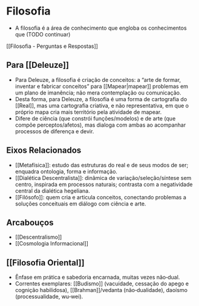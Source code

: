 # Filosofia
* A filosofia é a área de conhecimento que engloba os conhecimentos que (TODO continuar)

[[Filosofia - Perguntas e Respostas]]

## Para [[Deleuze]]
- Para Deleuze, a filosofia é criação de conceitos: a “arte de formar, inventar e fabricar conceitos” para [[Mapear|mapear]] problemas em um plano de imanência; não mera contemplação ou comunicação.
- Desta forma, para Deleuze, a filosofia é uma forma de cartografia do [[Real]], mas uma cartografia criativa, e não representativa, em que o próprio mapa cria mais território pela atividade de mapear.
- Difere de ciência (que constrói funções/modelos) e de arte (que compõe perceptos/afetos), mas dialoga com ambas ao acompanhar processos de diferença e devir.

## Eixos Relacionados
- [[Metafísica]]: estudo das estruturas do real e de seus modos de ser; enquadra ontologia, forma e informação.
- [[Dialética Descentralista]]: dinâmica de variação/seleção/síntese sem centro, inspirada em processos naturais; contrasta com a negatividade central da dialética hegeliana.
- [[Filósofo]]: quem cria e articula conceitos, conectando problemas a soluções conceituais em diálogo com ciência e arte.

## Arcabouços
* [[Descentralismo]]
* [[Cosmologia Informacional]]

## [[Filosofia Oriental]]
- Ênfase em prática e sabedoria encarnada, muitas vezes não‑dual.
- Correntes exemplares: [[Budismo]] (vacuidade, cessação do apego e cognição habilidosa), [[Brahman]]/vedanta (não‑dualidade), daoísmo (processualidade, wu‑wei).
